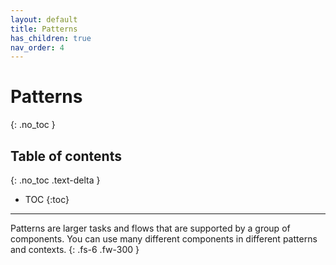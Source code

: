 ```yaml
---
layout: default
title: Patterns
has_children: true
nav_order: 4
---
```


# Patterns
{: .no_toc }

## Table of contents
{: .no_toc .text-delta }

- TOC
{:toc}

---
Patterns are larger tasks and flows that are supported by a group of components. You can use many different components in different patterns and contexts.
{: .fs-6 .fw-300 }
